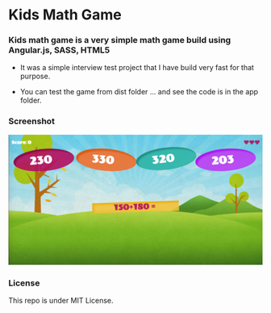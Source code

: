 # Kids Math Game

### Kids math game is a very simple math game build using Angular.js, SASS, HTML5

- It was a simple interview test project that I have build very fast for that purpose.

- You can test the game from dist folder ... and see the code is in the app folder.

### Screenshot

![image](app/images/screenshot.png)

### License

This repo is under MIT License.
